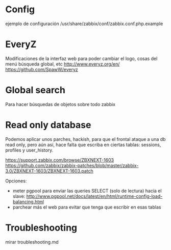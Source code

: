 # Config
ejemplo de configuración
/usr/share/zabbix/conf/zabbix.conf.php.example



# EveryZ
Modificaciones de la interfaz web para poder cambiar el logo, cosas del menú búsqueda global, etc
http://www.everyz.org/en/
https://github.com/SpawW/everyz


# Global search
Para hacer búsquedas de objetos sobre todo zabbix


# Read only database
Podemos aplicar unos parches, hackish, para que el frontal ataque a una db read only, pero aún así, hace falta que escriba en ciertas tablas: sessions, profiles y user_history.

https://support.zabbix.com/browse/ZBXNEXT-1603
https://github.com/zabbix/zabbix-patches/blob/master/zabbix-3.0/ZBXNEXT-1603/ZBXNEXT-1603.patch

Opciones:
  - meter pgpool para enviar las queries SELECT (solo de lectura) hacia el slave: http://www.pgpool.net/docs/latest/en/html/runtime-config-load-balancing.html
  - parchear más el web para evitar que tenga que escribir en esas tablas



# Troubleshooting
mirar troubleshooting.md
